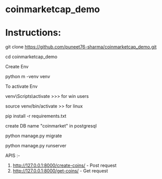 # coinmarketcap_demo

# Instructions:

git clone https://github.com/puneet76-sharma/coinmarketcap_demo.git

cd coinmarketcap_demo

Create Env

python m -venv venv


To activate Env 

venv\Scripts\activate >>> for win users

source venv/bin/activate >> for linux


pip install -r requirements.txt



create DB name "coinmarket" in postgresql

python manage.py migrate


python manage.py runserver


APIS :- 
1) http://127.0.0.1:8000/create-coins/  - Post request
2) http://127.0.0.1:8000/get-coins/    - Get request
